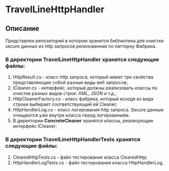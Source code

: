 # TravelLineHttpHandler
## Описание
Представлен репозиторий в котором хранится библиотека для очистки secure данных из http запросов релизованная по паттерну Фабрика. 

### В директории **TravelLineHttpHandler** хранятся следующие файлы:

1. HttpResult.cs - класс http запроса, который имеет три свойства представляющие собой разные виды веб запросов;
2. ICleaner.cs - интерфейс, который должны реализовать классы по очистке разных видов строк: XML, JSON и т.д.;
3. HttpCleanerFactory.cs - класс фабрика, который исходя из вида строки выбирает соответствующий ей Cleaner;
4. HttpHandlerLog.cs - класс логирования http запроса. Secure данные очищаются уже внутри класса перед логированием.
5. В директории **ConcreteCleaner** хранятся классы, реализующие интерфейс ICleaner;

### В директории **TravelLineHttpHandlerTests** хранятся следующие файлы:

1. ClearedHttpTests.cs - файл тестирования класса ClearedHttp;
2. HttpHandlerLogTests.cs - файл тестирования класса HttpHandlerLog.
